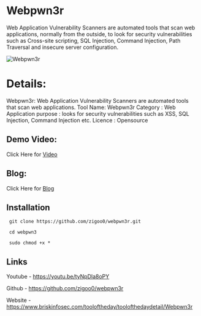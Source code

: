 Webpwn3r
============

Web Application Vulnerability Scanners are automated tools that scan web applications, normally from the outside, to look for security vulnerabilities such as Cross-site scripting, SQL Injection, Command Injection, Path Traversal and insecure server configuration.

![Webpwn3r](https://www.briskinfosec.com//assets/tooloftheday/Copy_of_Briskinfosec_TOD_Latest_samples_196.jpg)

Details:
============
Webpwn3r:  Web Application Vulnerability Scanners are automated tools that scan web applications.
Tool Name: Webpwn3r
Category : Web Application
purpose  : looks for security vulnerabilities such as XSS, SQL Injection, Command Injection etc.
Licence : Opensource

Demo Video:
-----------------
Click Here for [Video](https://www.youtube.com/watch?v=tyNpDla8oPY "Video")

Blog: 
--------------
Click Here for [Blog](https://www.briskinfosec.com/tooloftheday/toolofthedaydetail/Webpwn3r "Blog")


Installation
----------------
     git clone https://github.com/zigoo0/webpwn3r.git
	 
     cd webpwn3
	 
     sudo chmod +x *

Links
----------------
Youtube - https://youtu.be/tyNpDla8oPY

Github - https://github.com/zigoo0/webpwn3r

Website - https://www.briskinfosec.com/tooloftheday/toolofthedaydetail/Webpwn3r
